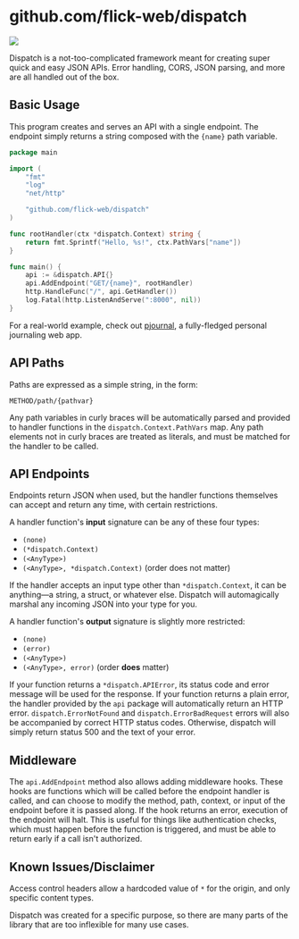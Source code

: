 # github.com/flick-web/dispatch

[![](https://img.shields.io/badge/godoc-reference-5272B4.svg)](https://godoc.org/github.com/flick-web/dispatch)

Dispatch is a not-too-complicated framework meant for creating super quick and easy JSON APIs. Error handling, CORS, JSON parsing, and more are all handled out of the box.

## Basic Usage

This program creates and serves an API with a single endpoint. The endpoint simply returns a string composed with the `{name}` path variable.

```go
package main

import (
	"fmt"
	"log"
	"net/http"

	"github.com/flick-web/dispatch"
)

func rootHandler(ctx *dispatch.Context) string {
	return fmt.Sprintf("Hello, %s!", ctx.PathVars["name"])
}

func main() {
	api := &dispatch.API{}
	api.AddEndpoint("GET/{name}", rootHandler)
	http.HandleFunc("/", api.GetHandler())
	log.Fatal(http.ListenAndServe(":8000", nil))
}
```

For a real-world example, check out [pjournal](https://github.com/olafal0/pjournal), a fully-fledged personal journaling web app.

## API Paths

Paths are expressed as a simple string, in the form:

`METHOD/path/{pathvar}`

Any path variables in curly braces will be automatically parsed and provided to handler functions in the `dispatch.Context.PathVars` map. Any path elements not in curly braces are treated as literals, and must be matched for the handler to be called.

## API Endpoints

Endpoints return JSON when used, but the handler functions themselves can accept and return any time, with certain restrictions.

A handler function's **input** signature can be any of these four types:

- `(none)`
- `(*dispatch.Context)`
- `(<AnyType>)`
- `(<AnyType>, *dispatch.Context)` (order does not matter)

If the handler accepts an input type other than `*dispatch.Context`, it can be anything—a string, a struct, or whatever else. Dispatch will automagically marshal any incoming JSON into your type for you.

A handler function's **output** signature is slightly more restricted:

- `(none)`
- `(error)`
- `(<AnyType>)`
- `(<AnyType>, error)` (order **does** matter)

If your function returns a `*dispatch.APIError`, its status code and error message will be used for the response. If your function returns a plain error, the handler provided by the `api` package will automatically return an HTTP error. `dispatch.ErrorNotFound` and `dispatch.ErrorBadRequest` errors will also be accompanied by correct HTTP status codes. Otherwise, dispatch will simply return status 500 and the text of your error.

## Middleware

The `api.AddEndpoint` method also allows adding middleware hooks. These hooks are functions which will be called before the endpoint handler is called, and can choose to modify the method, path, context, or input of the endpoint before it is passed along. If the hook returns an error, execution of the endpoint will halt. This is useful for things like authentication checks, which must happen before the function is triggered, and must be able to return early if a call isn't authorized.

## Known Issues/Disclaimer

Access control headers allow a hardcoded value of `*` for the origin, and only specific content types.

Dispatch was created for a specific purpose, so there are many parts of the library that are too inflexible for many use cases.
